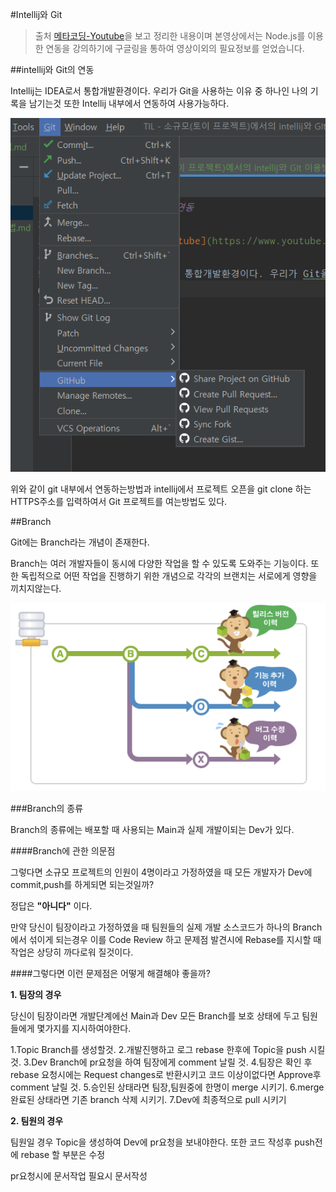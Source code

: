 #Intellij와 Git

> 출처 [메타코딩-Youtube](https://www.youtube.com/watch?v=W3RAX9ugrUU)을 보고 정리한 내용이며 본영상에서는 Node.js를 이용한 연동을 강의하기에 구글링을 통하여 영상이외의 필요정보를 얻었습니다.

##intellij와 Git의 연동

Intellij는 IDEA로서 통합개발환경이다. 우리가 Git을 사용하는 이유 중 하나인 나의 기록을 남기는것 또한 Intellij 내부에서 연동하여 사용가능하다.

![](/TIL-img/intellij-git.png)

위와 같이 git 내부에서 연동하는방법과 intellij에서 프로젝트 오픈을 git clone 하는 HTTPS주소를 입력하여서 Git 프로젝트를 여는방법도 있다.

##Branch

Git에는 Branch라는 개념이 존재한다.

Branch는 여러 개발자들이 동시에 다양한 작업을 할 수 있도록 도와주는 기능이다. 또한 독립적으로 어떤 작업을 진행하기 위한 개념으로 각각의 브랜치는 서로에게 영향을 끼치지않는다.

![](/TIL-img/branch.png)

###Branch의 종류

Branch의 종류에는 배포할 때 사용되는 Main과 실제 개발이되는 Dev가 있다.

####Branch에 관한 의문점

그렇다면 소규모 프로젝트의 인원이 4명이라고 가정하였을 때 모든 개발자가 Dev에 commit,push를 하게되면 되는것일까?

정답은 **"아니다"** 이다.

만약 당신이 팀장이라고 가정하였을 때 팀원들의 실제 개발 소스코드가 하나의 Branch에서 섞이게 되는경우 이를 Code Review 하고 문제점 발견시에 Rebase를 지시할 때 작업은 상당히 까다로워 질것이다. 

####그렇다면 이런 문제점은 어떻게 해결해야 좋을까?

**1. 팀장의 경우**

당신이 팀장이라면 개발단계에선 Main과 Dev 모든 Branch를 보호 상태에 두고 팀원들에게 몇가지를 지시하여야한다.

1.Topic Branch를 생성할것.
2.개발진행하고 로그 rebase 한후에 Topic을 push 시킬 것. 
3.Dev Branch에 pr요청을 하여 팀장에게 comment 날릴 것.
4.팀장은 확인 후 rebase 요청시에는 Request changes로 반환시키고 코드 이상이없다면 Approve후 comment 날릴 것.
5.승인된 상태라면 팀장,팀원중에 한명이 merge 시키기.
6.merge 완료된 상태라면 기존 branch 삭제 시키기.
7.Dev에 최종적으로 pull 시키기

**2. 팀원의 경우**

팀원일 경우 Topic을 생성하여 Dev에 pr요청을 보내야한다.
또한 코드 작성후 push전에 rebase 할 부분은 수정

pr요청시에 문서작업 필요시 문서작성